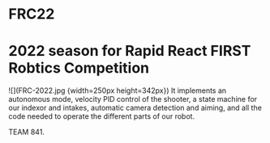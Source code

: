 # FRC22
2022 season for Rapid React FIRST Robtics Competition
===========

![](FRC-2022.jpg {width=250px height=342px})
It implements an autonomous mode, velocity PID control of the shooter, a state machine for our indexor and intakes, automatic camera detection and aiming, and all the code needed to operate the different parts of our robot.

TEAM 841.
